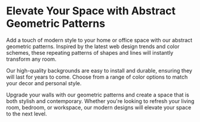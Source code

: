 <!--font:Poppins-->

# Elevate Your Space with Abstract Geometric Patterns

Add a touch of modern style to your home or office space with our abstract geometric patterns. Inspired by the latest web design trends and color schemes, these repeating patterns of shapes and lines will instantly transform any room.

Our high-quality backgrounds are easy to install and durable, ensuring they will last for years to come. Choose from a range of color options to match your decor and personal style.

Upgrade your walls with our geometric patterns and create a space that is both stylish and contemporary. Whether you're looking to refresh your living room, bedroom, or workspace, our modern designs will elevate your space to the next level.

<!--

Write me markdown content of website with wallpaper:

"A wallpaper with a repeating pattern of abstract geometric shapes and patterns, inspired by web design trends and color schemes."

The header of the page should not be copy of the text but rather a real content of the website which is using this wallpaper.


---


# Geometric Wallpaper for Modern Spaces

Transform your space with our abstract geometric wallpaper, inspired by the latest web design trends and color schemes. The repeating pattern of shapes and lines adds a modern touch to any room, from living rooms to home offices.

Our high-quality wallpaper is easy to install and durable, ensuring it will last for years to come. Choose from a range of color options to match your decor and personal style.

Upgrade your walls with our geometric wallpaper and create a space that is both stylish and contemporary.


---


Heading should not include word "wallpaper". The website should not be about the wallpaper itself, wallpaper is just a related background, rewrite whole content.


---


# Elevate Your Space with Modern Geometric Design

Looking to add a touch of modern style to your home or office space? Our abstract geometric pattern is the perfect choice. Inspired by the latest web design trends and color schemes, this repeating pattern of shapes and lines will instantly transform any room.

Our high-quality background option is easy to install and durable, ensuring it will last for years to come. Choose from a range of color options to match your decor and personal style.

Upgrade your walls with our geometric design and create a space that is both stylish and contemporary. Whether you're looking to refresh your living room, bedroom, or workspace, our modern geometric design will elevate your space to the next level.


---


Heading is too long, rewrite whole content.


---


# Modernize Your Space with Abstract Geometric Design

Looking to add a touch of modern style to your home or office space? Our abstract geometric design is the perfect choice. Inspired by the latest web design trends and color schemes, this repeating pattern of shapes and lines will instantly transform any room.

Our high-quality background option is easy to install and durable, ensuring it will last for years to come. Choose from a range of color options to match your decor and personal style.

Upgrade your walls with our geometric design and create a space that is both stylish and contemporary. Whether you're looking to refresh your living room, bedroom, or workspace, our modern geometric design will elevate your space to the next level.


---


Heading is too long, rewrite whole content.


---


# Elevate Your Space with Abstract Geometric Patterns

Add a touch of modern style to your home or office space with our abstract geometric patterns. Inspired by the latest web design trends and color schemes, these repeating patterns of shapes and lines will instantly transform any room.

Our high-quality backgrounds are easy to install and durable, ensuring they will last for years to come. Choose from a range of color options to match your decor and personal style.

Upgrade your walls with our geometric patterns and create a space that is both stylish and contemporary. Whether you're looking to refresh your living room, bedroom, or workspace, our modern designs will elevate your space to the next level.


---


Write me a Google font which is best fitting for the website.

Pick from the list:
- Dancing Script
- Playfair Display
- Roboto
- Alegreya
- Exo 2
- Poppins
- Inter
- Raleway
- Great Vibes
- Barlow Condensed
- Lobster
- Montserrat
- Open Sans
- Orbitron
- IBM Plex Sans
- Lato
- Futura


Write just the font name nothing else.


---


Poppins

-->
